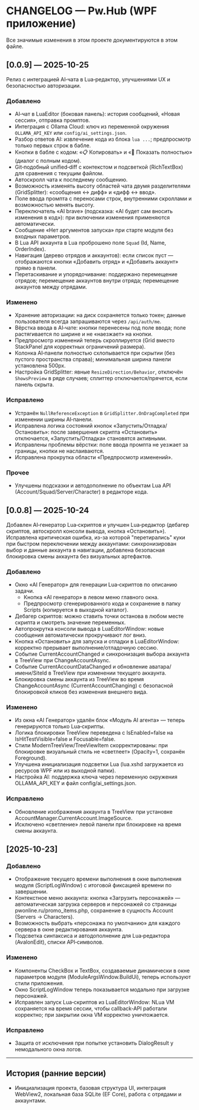 ﻿# CHANGELOG — Pw.Hub (WPF приложение)

Все значимые изменения в этом проекте документируются в этом файле.

## [0.0.9] — 2025-10-25
Релиз с интеграцией AI‑чата в Lua‑редактор, улучшениями UX и безопасностью авторизации.

### Добавлено
- AI‑чат в LuaEditor (боковая панель): история сообщений, «Новая сессия», отправка промптов.
- Интеграция с Ollama Cloud: ключ из переменной окружения `OLLAMA_API_KEY` или `config/ai_settings.json`.
- Разбор ответов AI: извлечение кода из блока ```lua ...```; предпросмотр только первых строк в бабле.
- Кнопки в бабле с кодом: «📋 Копировать» и «🔎 Показать полностью» (диалог с полным кодом).
- Git‑подобный unified‑diff с контекстом и подсветкой (RichTextBox) для сравнения с текущим файлом.
- Автоскролл чата к последнему сообщению.
- Возможность изменять высоту областей чата двумя разделителями (GridSplitter): «сообщения ↔ дифф» и «дифф ↔ ввод».
- Поле ввода промпта с переносами строк, внутренними скроллами и возможностью менять высоту.
- Переключатель «AI brave» (подсказка: «AI будет сам вносить изменения в код»): при включении изменения применяются автоматически.
- Сообщение «Нет аргументов запуска» при старте модуля без входных параметров.
- В Lua API аккаунта в Lua проброшено поле `Squad` (Id, Name, OrderIndex).
- Навигация (дерево отрядов и аккаунтов): если список пуст — отображаются кнопки «Добавить отряд» и «Добавить аккаунт» прямо в панели.
- Перетаскивание и упорядочивание: поддержано перемещение отрядов; перемещение аккаунтов внутри отряда; перемещение аккаунтов между отрядами.

### Изменено
- Хранение авторизации: на диск сохраняется только токен; данные пользователя всегда запрашиваются через `/api/auth/me`.
- Вёрстка ввода в AI‑чате: кнопки перенесены под поле ввода; поле растягивается по ширине и не «наезжает» на кнопки.
- Предпросмотр изменений теперь скроллируется (Grid вместо StackPanel для корректных ограничений размера).
- Колонка AI‑панели полностью схлопывается при скрытии (без пустого пространства справа); минимальная ширина панели установлена 500px.
- Настройка GridSplitter: явные `ResizeDirection/Behavior`, отключён `ShowsPreview` в ряде случаев; сплиттер отключается/прячется, если панель скрыта.

### Исправлено
- Устранён `NullReferenceException` в `GridSplitter.OnDragCompleted` при изменении ширины AI‑панели.
- Исправлена логика состояний кнопок «Запустить/Отладка/Остановить»: после завершения скрипта «Остановить» отключается, «Запустить/Отладка» становятся активными.
- Исправлены проблемы вёрстки: поле ввода промпта не уезжает за границы, кнопки не наслаиваются.
- Исправлена прокрутка области «Предпросмотр изменений».

### Прочее
- Улучшены подсказки и автодополнение по объектам Lua API (Account/Squad/Server/Character) в редакторе кода.

## [0.0.8] — 2025-10-24
Добавлен AI‑генератор Lua‑скриптов и улучшен Lua‑редактор (дебагер скриптов, автоскролл консоли вывода, кнопка «Остановить»). 
Исправлена критическая ошибка, из-за которой "перетирались" куки при быстром переключении между аккаунтами: синхронизирован выбор и данные аккаунта в навигации, добавлена безопасная блокировка смены аккаунта без визуальных артефактов.

### Добавлено
- Окно «AI Генератор» для генерации Lua‑скриптов по описанию задачи.
  - Кнопка «AI генератор» в левом меню главного окна.
  - Предпросмотр сгенерированного кода и сохранение в папку Scripts (копируется в выходной каталог).
- Дебагер скриптов: можно ставить точки останова в любом месте скрипта и смотреть значение переменных.
- Автопрокрутка консоли вывода в LuaEditorWindow: новые сообщения автоматически прокручивают лог вниз.
- Кнопка «Остановить» для запуска и отладки в LuaEditorWindow: корректно прерывает выполнение/отладочную сессию.
- Событие CurrentAccountChanged и синхронизация выбора аккаунта в TreeView при ChangeAccountAsync.
- Событие CurrentAccountDataChanged и обновление аватара/имени/SiteId в TreeView при изменении текущего аккаунта.
- Блокировка смены аккаунта из TreeView во время ChangeAccountAsync (CurrentAccountChanging) с безопасной блокировкой кликов без изменения внешнего вида.

### Изменено
- Из окна «AI Генератор» удалён блок «Модуль AI агента» — теперь генерируются только Lua‑скрипты.
- Логика блокировки TreeView переведена с IsEnabled=false на IsHitTestVisible=false и Focusable=false.
- Стили ModernTreeView/TreeViewItem скорректированы: при блокировке визуальный стиль не «светлеет» (Opacity=1, сохранён Foreground).
- Улучшена инициализация подсветки Lua (lua.xshd загружается из ресурсов WPF или из выходной папки).
- Настройка AI: поддержка ключа через переменную окружения OLLAMA_API_KEY и файл config/ai_settings.json.

### Исправлено
- Обновление изображения аккаунта в TreeView при установке AccountManager.CurrentAccount.ImageSource.
- Исключено «светление» левой панели при блокировке на время смены аккаунта.

## [2025-10-23]
### Добавлено
- Отображение текущего времени выполнения в окне выполнения модуля (ScriptLogWindow) с итоговой фиксацией времени по завершении.
- Контекстное меню аккаунта: кнопка «Загрузить персонажей» — автоматическая загрузка серверов и персонажей со страницы pwonline.ru/promo_items.php, сохранение в сущность Account (Servers → Characters).
- Возможность выбрать «персонажа по умолчанию» для каждого сервера в окне редактирования аккаунта.
- Подсветка синтаксиса и автодополнение для Lua‑редактора (AvalonEdit), списки API‑символов.

### Изменено
- Компоненты CheckBox и TextBox, создаваемые динамически в окне параметров модуля (ModuleArgsWindow.BuildUi), теперь используют стили приложения.
- Окно ScriptLogWindow теперь показывается модально при загрузке персонажей.
- Исправлен запуск Lua‑скриптов из LuaEditorWindow: NLua VM сохраняется на время сессии, чтобы callback‑API работали корректно; при закрытии окна VM корректно уничтожается.

### Исправлено
- Защита от исключения при попытке установить DialogResult у немодального окна логов.

---

## История (ранние версии)
- Инициализация проекта, базовая структура UI, интеграция WebView2, локальная база SQLite (EF Core), работа с отрядами и аккаунтами.
